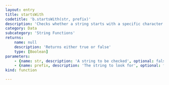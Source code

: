 ```yaml
---
layout: entry
title: startsWith
codetitle: 'b.startsWith(str, prefix)'
description: 'Checks whether a string starts with a specific character or string.'
category: Data
subcategory: 'String Functions'
returns:
    name: null
    description: 'Returns either true or false'
    type: [Boolean]
parameters:
    - {name: str, description: 'A string to be checked', optional: false, type: [String]}
    - {name: prefix, description: 'The string to look for', optional: false, type: [String]}
kind: function

---
```

